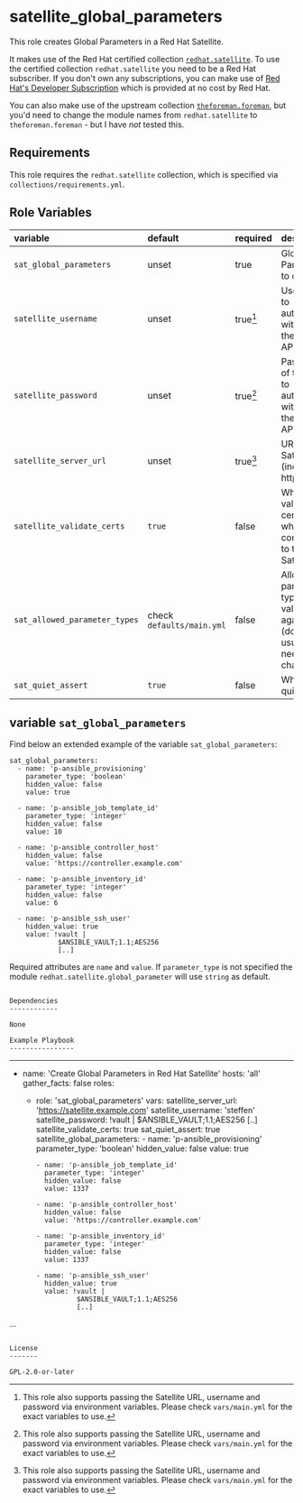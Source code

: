 
satellite_global_parameters
=========

This role creates Global Parameters in a Red Hat Satellite. 

It makes use of the Red Hat certified collection [`redhat.satellite`](https://console.redhat.com/ansible/automation-hub/repo/published/redhat/satellite/docs/).
To use the certified collection `redhat.satellite` you need to be a Red Hat subscriber. If you don't own any subscriptions, you can make use of
[Red Hat's Developer Subscription](https://developers.redhat.com/articles/faqs-no-cost-red-hat-enterprise-linux) which is provided at no cost by Red Hat.

You can also make use of the upstream collection [`theforeman.foreman`](https://docs.ansible.com/ansible/latest/collections/theforeman/foreman/index.html), but you'd need to change the module names from `redhat.satellite` to `theforeman.foreman` - but I have *not* tested this.

Requirements
------------

This role requires the `redhat.satellite` collection, which is specified via `collections/requirements.yml`.

Role Variables
--------------
| variable                                     | default                      | required | description                                                                    |
| :---------------------------------           | :--------------------------- | :------- | :----------------------------------------------------------------------------- |
| `sat_global_parameters`                      | unset                        | true     | Global Parameters to create                                                    |
| `satellite_username`                         | unset                        | true[^1] | Username to authenticate with against the Satellite API                        |
| `satellite_password`                         | unset                        | true[^1] | Password of the user to authenticate with against the Satellite API            |
| `satellite_server_url`                       | unset                        | true[^1] | URL to the Satellite API (including http/s://)                                 |
| `satellite_validate_certs`                   | `true`                       | false    | Whether to validate certificates when connecting to the Satellite API          |
| `sat_allowed_parameter_types`                | check `defaults/main.yml`    | false    | Allowed parameter types to validate against (does usually not need changing)   | 
| `sat_quiet_assert`                           | `true`                       | false    | Whether to quiet assert                                                        |

## variable `sat_global_parameters`

Find below an extended example of the variable `sat_global_parameters`:
```
sat_global_parameters:
  - name: 'p-ansible_provisioning'
    parameter_type: 'boolean'
    hidden_value: false
    value: true

  - name: 'p-ansible_job_template_id'
    parameter_type: 'integer'
    hidden_value: false
    value: 10

  - name: 'p-ansible_controller_host'
    hidden_value: false
    value: 'https://controller.example.com'

  - name: 'p-ansible_inventory_id'
    parameter_type: 'integer'
    hidden_value: false
    value: 6

  - name: 'p-ansible_ssh_user'
    hidden_value: true
    value: !vault |
            $ANSIBLE_VAULT;1.1;AES256
            [..]
```

Required attributes are `name` and `value`. If `parameter_type` is not specified the module `redhat.satellite.global_parameter` will use `string` as default.

[^1]: This role also supports passing the Satellite URL, username and password via environment variables. Please check `vars/main.yml` for the exact variables to use.
```

Dependencies
------------

None

Example Playbook
----------------

```
---
- name: 'Create Global Parameters in Red Hat Satellite'
  hosts: 'all'
  gather_facts: false
  roles:
    - role: 'sat_global_parameters'
      vars:
        satellite_server_url: 'https://satellite.example.com'
        satellite_username: 'steffen'
        satellite_password: !vault |
          $ANSIBLE_VAULT;1.1;AES256
          [..]
        satellite_validate_certs: true
        sat_quiet_assert: true
        satellite_global_parameters:
          - name: 'p-ansible_provisioning'
            parameter_type: 'boolean'
            hidden_value: false
            value: true

          - name: 'p-ansible_job_template_id'
            parameter_type: 'integer'
            hidden_value: false
            value: 1337

          - name: 'p-ansible_controller_host'
            hidden_value: false
            value: 'https://controller.example.com'

          - name: 'p-ansible_inventory_id'
            parameter_type: 'integer'
            hidden_value: false
            value: 1337

          - name: 'p-ansible_ssh_user'
            hidden_value: true
            value: !vault |
                    $ANSIBLE_VAULT;1.1;AES256
                    [..]
...
```

License
-------

GPL-2.0-or-later

